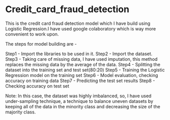 # Credit_card_fraud_detection

This is the credit card fraud detection model which I have build using Logistic Regression.I have used google colaboratory which is way more convenient to work upon.

The steps for model building are - 

Step1 - Import the libraries to be used in it.
Step2 - Import the dataset.
Step3 - Taking care of missing data, I have used imputation, this method replaces the missing data by the average of the data.
Step4 - Splitting the dataset into the training set and test set(80:20)
Step5 - Training the Logistic Regression model on the training set
Step6 - Model evaluation, checking accuracy on training data
Step7 - Predicting the test set results
Step8 - Checking accuracy on test set

Note: In this case, the dataset was highly imbalanced, so, I have used under-sampling technique, a technique to balance uneven datasets by keeping all of the data in the minority class and decreasing the size of the majority class.
